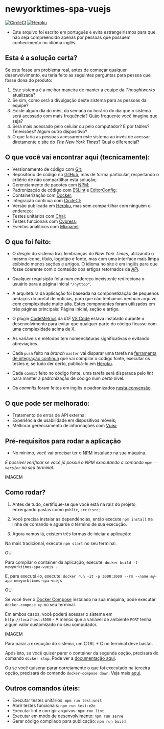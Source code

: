 # newyorktimes-spa-vuejs

[![CircleCI](https://circleci.com/gh/lucastagliani/newyorktimes-spa-vuejs.svg?style=svg)](https://circleci.com/gh/lucastagliani/newyorktimes-spa-vuejs)
[![Heroku](https://heroku-badge.herokuapp.com/?app=heroku-badge&style=flat)](https://newyorktimes-spa-vuejs.herokuapp.com/notes)

* Este arquivo foi escrito em português e evita estrangeirismos para que não seja compreendido apenas por pessoas que possuem conhecimento no idioma inglês.

## Esta é a solução certa?

Se este fosse um problema real, antes de começar qualquer desenvolvimento, eu teria feito as seguintes perguntas para pessoa que fosse dona do produto:

1. Este sistema é a melhor maneira de manter a equipe da _Thoughtworks_ atualizada?
2. Se sim, como será a divulgação deste sistema para as pessoas da equipe?
3. Existe algum dia do mês, da semana ou horário do dia que o sistema será acessado com mais frequência? Quão frequente você imagina que seja?
4. Será mais acessado pelo celular ou pelo computador? E por tables? Televisões? Algum outro dispositivo?
5. O que faria as pessoas acessarem este sistema ao invés de acessar diretamente o site do _The New York Times_? Qual o diferencial?

## O que você vai encontrar aqui (tecnicamente):

* Versionamento de código com [Git](https://git-scm.com/);
* Repositório de código no [GitHub](https://github.com/lucastagliani/notes-webapi-nodejs), mas de forma particular, respeitando o critério de não compartilhar esta solução;
* Gerenciamento de pacotes com [NPM](https://www.npmjs.com/);
* Padronização de código com [ESLint](https://eslint.org/) e [EditorConfig](https://editorconfig.org/);
* Containerização com [Docker](https://www.docker.com/);
* Integração contínua com [CircleCI](https://circleci.com/);
* Versão publicada em [Heroku](https://www.heroku.com/), mas sem compartilhar com ninguém o endereço;
* Testes unitários com [Chai](https://www.chaijs.com/);
* Testes funcionais com [Cypress](https://www.cypress.io/);
* Eventos analíticos com [Mixpanel](https://mixpanel.com/);

## O que foi feito:

* O _desgin_ do sistema traz lembranças do _New York Times_, utilizando o mesmo ícone, título, logotipo e fonte, mas com uma interface mais limpa exibindo menos seções e artigos. O idioma no site é em inglês para que fosse coerente com o conteúdo dos artigos retornados da _[API](http://developer.nytimes.com/)_.

* Qualquer requisição feita num endereço inexistente redireciona o usuário para a página inicial `"/nyttop"`.

* A arquitetura da aplicação foi baseada na componetização de pequenos pedaços do portal de notícias, para que não tenhamos nenhum arquivo com complexidade muito alta. Estes componentes foram utilizados em três páginas principais: Página inicial, seção e artigo.

* O plugin [CodeMetrics](https://marketplace.visualstudio.com/items?itemName=kisstkondoros.vscode-codemetrics) da _IDE_ [VS Code](https://code.visualstudio.com/) estava instalado durante o desenvolvimento para evitar que qualquer parte do código ficasse com uma complexidade acima de X.

* As variáveis e métodos tem nomenclaturas significativas e evitando abreviações.

* Cada `push` feito na _branch_ `master` vai disparar uma tarefa na [ferramenta de integração contínua](https://circleci.com/gh/lucastagliani/newyorktimes-spa-vuejs) que vai compilar o código fonte, executar os testes e, se tudo der certo, publicá-lo em [Heroku](https://newyorktimes-spa-vuejs.herokuapp.com/).

* Cada `commit` feito no código fonte, uma tarefa será disparada pelo _lint_ para manter a padronização de código num certo nível.

* Os _commits_ foram feitos em inglês e padronizados [nesta convensão](https://gist.github.com/joshbuchea/6f47e86d2510bce28f8e7f42ae84c716).

## O que pode ser melhorado:

* Tratamento de erros de API externa;
* Experiência de usabilidade em dispositivos móveis;
* Melhorar gerenciamento de informações com [Vuex](https://vuex.vuejs.org/ptbr/guide/state.html);

## Pré-requisitos para rodar a aplicação

* No mínimo, você vai precisar ter o [NPM](https://www.npmjs.com/) instalado na sua máquina.

_É possível verificar se você já possui o NPM executando o comando `npm --version` no seu terminal._

IMAGEM

## Como rodar?

1. Antes de tudo, certifique-se que você está na raiz do projeto, enxergando pastas como `public`, `src` e `src`;

2. Você precisa instalar as dependências, então  execute `npm install` na linha de comando e aguarde o término de sua execução.

3. Agora vamos lá, existem três formas de iniciar a aplicação:

  Na mais tradicional, execute `npm start` no seu terminal.

  OU

  Para compilar o container da aplicação, execute: `docker build -t newyorktimes-spa-vuejs .`

  E, para executá-lo, execute: `docker run -it -p 3000:3000 --rm --name my-app newyorktimes-spa-vuejs`

  OU

  Se você tiver o [Docker Compose](https://docs.docker.com/compose/) instalado na sua máquina, pode executar `docker-compose up` no seu terminal.

Em ambos casos, você poderá acessar o sistema em `http://localhost:3000` - A menos que a variável de ambiente `PORT` tenha algum valor customizado no seu computador.

IMAGEM

Para parar a execução do sistema, um CTRL + C no terminal deve bastar.

Após isto, se você quiser parar o container da segunda opção, precisará do comando `docker stop`. Pode ver a [documentação aqui](https://docs.docker.com/engine/reference/commandline/stop/).

Ou se você quiserar parar corretamente o que foi executado na terceira opção, precisará do comando `docker-compose down`. Veja mais [aqui](https://docs.docker.com/compose/reference/down/).

## Outros comandos úteis:

* Executar testes unitários: `npm run test:unit`
* Abrir testes funcionais: `npm run test:e2e`
* Executar lint e corrigir arquivos: `npm run lint`
* Executar em modo de desenvolvimento: `npm run serve`
* Gerar código compilado para publicação: `npm run build`
